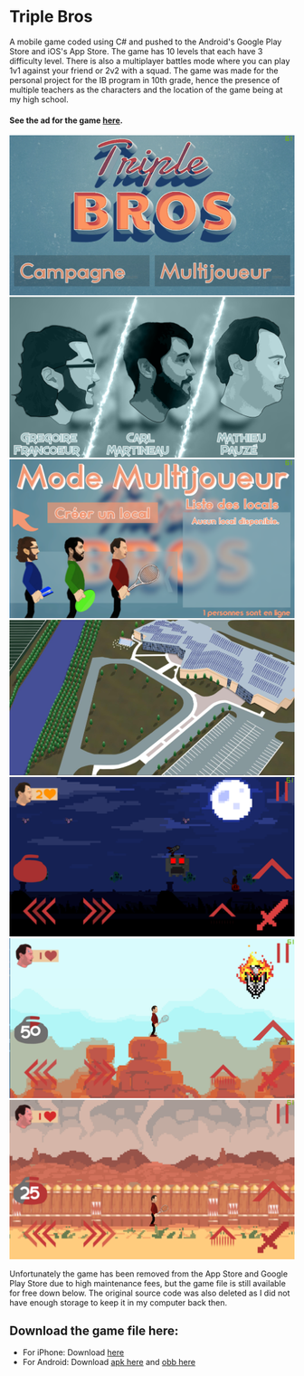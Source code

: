 # Triple Bros

A mobile game coded using C# and pushed to the Android's Google Play Store and iOS's App Store. The game has 10 levels that each have 3 difficulty level. There is also a multiplayer battles mode where you can play 1v1 against your friend or 2v2 with a squad. The game was made for the personal project for the IB program in 10th grade, hence the presence of multiple teachers as the characters and the location of the game being at my high school.

#### See the ad for the game [here](https://www.youtube.com/watch?v=YH6xmQUCVZo).

![home](https://github.com/TahaInc/Triple-Bros/blob/master/images/screenshot_5.png?raw=true) ![character picker](https://github.com/TahaInc/Triple-Bros/blob/master/images/screenshot_1.png?raw=true) ![multiplayer screen](https://github.com/TahaInc/Triple-Bros/blob/master/images/screenshot_8.png?raw=true) ![single player map](https://github.com/TahaInc/Triple-Bros/blob/master/images/screenshot_2.jpg?raw=true) ![level](https://github.com/TahaInc/Triple-Bros/blob/master/images/screenshot_3.png?raw=true) ![level](https://github.com/TahaInc/Triple-Bros/blob/master/images/screenshot_4.png?raw=true) ![level](https://github.com/TahaInc/Triple-Bros/blob/master/images/screenshot_7.png?raw=true)

Unfortunately the game has been removed from the App Store and Google Play Store due to high maintenance fees, but the game file is still available for free down below. The original source code was also deleted as I did not have enough storage to keep it in my computer back then.

## Download the game file here:

- For iPhone: Download [here](https://drive.taharhidouani.com/s/yg8By5jqWzwHkpx)
- For Android: Download [apk here](https://drive.taharhidouani.com/s/7f4iYBoMEHqtBTB) and [obb here](https://drive.taharhidouani.com/s/E3KeLjyzHRF4Nqk)
